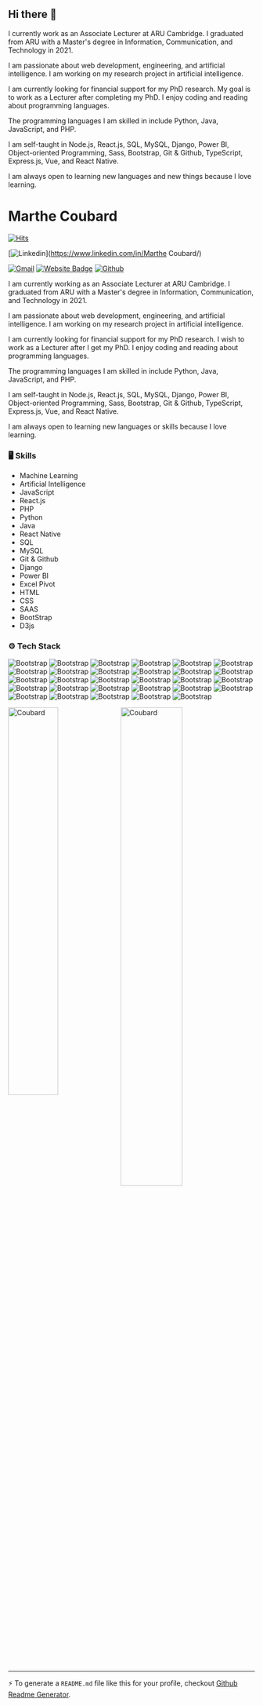 ## Hi there 👋

I currently work as an Associate Lecturer at ARU Cambridge. I graduated from ARU with a Master's degree in Information, Communication, and Technology in 2021.

I am passionate about web development, engineering, and artificial intelligence. I am working on my research project in artificial intelligence.

I am currently looking for financial support for my PhD research. My goal is to work as a Lecturer after completing my PhD. I enjoy coding and reading about programming languages.

The programming languages I am skilled in include Python, Java, JavaScript, and PHP.

I am self-taught in Node.js, React.js, SQL, MySQL, Django, Power BI, Object-oriented Programming, Sass, Bootstrap, Git & Github, TypeScript, Express.js, Vue, and React Native.

I am always open to learning new languages and new things because I love learning.

# Marthe Coubard

[![Hits](https://hits.seeyoufarm.com/api/count/incr/badge.svg?url=https%3A%2F%2Fgithub.com%2FCoubard%2FCoubard&count_bg=%2379C83D&title_bg=%23555555&icon=&icon_color=%23E7E7E7&title=Profile+Views&edge_flat=false)](https://hits.seeyoufarm.com)

[![Linkedin](https://img.shields.io/badge/-LinkedIn-blue?style=flat&logo=Linkedin&logoColor=white)](https://www.linkedin.com/in/Marthe Coubard/)

[![Gmail](https://img.shields.io/badge/-Gmail-c14438?style=flat&logo=Gmail&logoColor=white)](mailto:marthe.coubard.ekoule@gmail.com)
[![Website Badge](https://img.shields.io/badge/-Website-c14438?style=flat&logo=Google-Chrome&logoColor=white&link=https://www.linkedin.com/in/marthe-coubard-44390a54/)](https://www.linkedin.com/in/marthe-coubard-44390a54/)
[![Github](https://img.shields.io/github/followers/Coubard?label=Follow&style=social)](https://github.com/Coubard)

I am currently working as an Associate Lecturer at ARU Cambridge. I graduated from ARU with a Master's degree in Information, Communication, and Technology in 2021.

I am passionate about web development, engineering, and artificial intelligence. I am working on my research project in artificial intelligence.

I am currently looking for financial support for my PhD research. I wish to work as a Lecturer after I get my PhD. I enjoy coding and reading about programming languages.

The programming languages I am skilled in include Python, Java, JavaScript, and PHP.

I am self-taught in Node.js, React.js, SQL, MySQL, Django, Power BI, Object-oriented Programming, Sass, Bootstrap, Git & Github, TypeScript, Express.js, Vue, and React Native.

I am always open to learning new languages or skills because I love learning.




### 🖥 Skills

- Machine Learning
- Artificial Intelligence
- JavaScript
- React.js
- PHP
- Python 
- Java
- React Native
- SQL
- MySQL
- Git & Github
- Django
- Power BI
- Excel Pivot
- HTML
- CSS
- SAAS
- BootStrap
- D3js
### ⚙️ Tech Stack

![Bootstrap](https://img.shields.io/badge/-Python-05122A?style=flat-square&logo=Python&color=353535) ![Bootstrap](https://img.shields.io/badge/-Docker-05122A?style=flat-square&logo=Docker&color=353535) ![Bootstrap](https://img.shields.io/badge/-Kubernetes-05122A?style=flat-square&logo=Kubernetes&color=353535) ![Bootstrap](https://img.shields.io/badge/-TensorFlow-05122A?style=flat-square&logo=TensorFlow&color=353535) ![Bootstrap](https://img.shields.io/badge/-PyTorch-05122A?style=flat-square&logo=PyTorch&color=353535) ![Bootstrap](https://img.shields.io/badge/-Scikit%20Learn-05122A?style=flat-square&logo=Scikit-Learn&color=353535) ![Bootstrap](https://img.shields.io/badge/-MongoDB-05122A?style=flat-square&logo=MongoDB&color=353535) ![Bootstrap](https://img.shields.io/badge/-MySQL-05122A?style=flat-square&logo=MySQL&color=353535) ![Bootstrap](https://img.shields.io/badge/-PostgreSQL-05122A?style=flat-square&logo=PostgreSQL&color=353535) ![Bootstrap](https://img.shields.io/badge/-Pandas-05122A?style=flat-square&logo=Pandas&color=353535) ![Bootstrap](https://img.shields.io/badge/-Numpy-05122A?style=flat-square&logo=Numpy&color=353535) ![Bootstrap](https://img.shields.io/badge/-Matplotlib-05122A?style=flat-square&logo=Matplotlib&color=353535) ![Bootstrap](https://img.shields.io/badge/-React%20Native-05122A?style=flat-square&logo=React-Native&color=353535) ![Bootstrap](https://img.shields.io/badge/-React.js-05122A?style=flat-square&logo=React.js&color=353535) ![Bootstrap](https://img.shields.io/badge/-Django-05122A?style=flat-square&logo=Django&color=353535) ![Bootstrap](https://img.shields.io/badge/-Visual%20Studio%20Code-05122A?style=flat-square&logo=Visual-Studio-Code&color=353535) ![Bootstrap](https://img.shields.io/badge/-Git%20%26%20Github-05122A?style=flat-square&logo=Git-&-Github&color=353535) ![Bootstrap](https://img.shields.io/badge/-HTML-05122A?style=flat-square&logo=HTML&color=353535) ![Bootstrap](https://img.shields.io/badge/-CSS-05122A?style=flat-square&logo=CSS&color=353535) ![Bootstrap](https://img.shields.io/badge/-Saas-05122A?style=flat-square&logo=Saas&color=353535) ![Bootstrap](https://img.shields.io/badge/-Bootstrap-05122A?style=flat-square&logo=Bootstrap&color=353535) ![Bootstrap](https://img.shields.io/badge/-Express.js-05122A?style=flat-square&logo=Express.js&color=353535) ![Bootstrap](https://img.shields.io/badge/-JavaScript-05122A?style=flat-square&logo=JavaScript&color=353535) ![Bootstrap](https://img.shields.io/badge/-Object-Oriented-Programming-05122A?style=flat-square&logo=Object-Oriented-Programming&color=353535) ![Bootstrap](https://img.shields.io/badge/-Linux-05122A?style=flat-square&logo=Linux&color=353535) ![Bootstrap](https://img.shields.io/badge/-Excel%20Dashbord-05122A?style=flat-square&logo=Excel-Dashbord&color=353535) ![Bootstrap](https://img.shields.io/badge/-TypeScript-05122A?style=flat-square&logo=TypeScript&color=353535) ![Bootstrap](https://img.shields.io/badge/-c%23-05122A?style=flat-square&logo=c#&color=353535) ![Bootstrap](https://img.shields.io/badge/-sourcetree-05122A?style=flat-square&logo=sourcetree&color=353535)

<div>
  <img width="45%" align="left" src="https://github-readme-stats.vercel.app/api/top-langs?username=Coubard&show_icons=true&locale=en&layout=compact" alt="Coubard" />
  <img width="50%"  src="https://github-readme-streak-stats.herokuapp.com/?user=Coubard&" alt="Coubard" />
</div>


---
:zap: To generate a `README.md` file like this for your profile, checkout [Github Readme Generator](https://hejazizo-github-profile-readme-srcstreamlit-app-i6skm7.streamlit.app/).



